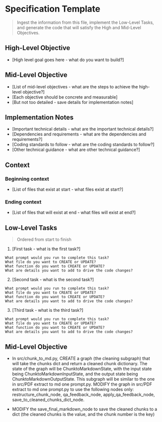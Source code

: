 # Specification Template
> Ingest the information from this file, implement the Low-Level Tasks, and generate the code that will satisfy the High and Mid-Level Objectives.

## High-Level Objective

- [High level goal goes here - what do you want to build?]

## Mid-Level Objective

- [List of mid-level objectives - what are the steps to achieve the high-level objective?]
- [Each objective should be concrete and measurable]
- [But not too detailed - save details for implementation notes]

## Implementation Notes
- [Important technical details - what are the important technical details?]
- [Dependencies and requirements - what are the dependencies and requirements?]
- [Coding standards to follow - what are the coding standards to follow?]
- [Other technical guidance - what are other technical guidance?]

## Context

### Beginning context
- [List of files that exist at start - what files exist at start?]

### Ending context  
- [List of files that will exist at end - what files will exist at end?]

## Low-Level Tasks
> Ordered from start to finish

1. [First task - what is the first task?]
```aider
What prompt would you run to complete this task?
What file do you want to CREATE or UPDATE?
What function do you want to CREATE or UPDATE?
What are details you want to add to drive the code changes?
```
2. [Second task - what is the second task?]
```aider
What prompt would you run to complete this task?
What file do you want to CREATE or UPDATE?
What function do you want to CREATE or UPDATE?
What are details you want to add to drive the code changes?
```
3. [Third task - what is the third task?]
```aider
What prompt would you run to complete this task?
What file do you want to CREATE or UPDATE?
What function do you want to CREATE or UPDATE?
What are details you want to add to drive the code changes?
```
## Mid-Level Objective



- In src/chunk_to_md.py, CREATE a graph (the cleaning subgraph) that will take the chunks dict and return a cleaned chunk dictionary. The state of the graph will be ChunktoMarkdownState, with the input state being ChunktoMarkdownInputState, and the output state being ChunktoMarkdownOutputState. This subgraph will be similar to the one in src/PDF extract to md one prompt.py. MODIFY the graph in src/PDF extract to md one prompt.py to use the following nodes only: restructure_chunk_node, qa_feedback_node, apply_qa_feedback_node, save_to_cleaned_chunks_dict_node.


- MODIFY the save_final_markdown_node to save the cleaned chunks to a dict (the cleaned chunks is the value, and the chunk number is the key)